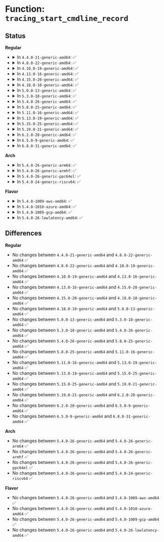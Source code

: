 # Function: <code>tracing_start_cmdline_record</code>

## Status
<b>Regular</b>
<ul>
<li>
<details>
<summary>In <code>4.4.0-21-generic-amd64</code>: ✅</summary>

```c
void tracing_start_cmdline_record()
```

```json
{
  "name": "tracing_start_cmdline_record",
  "collision_type": "Unique Global",
  "inline_type": "No",
  "funcs": [
    {
      "addr": 18446744071580247616,
      "name": "tracing_start_cmdline_record",
      "external": true,
      "loc": "kernel/trace/trace_sched_switch.c:94",
      "file": "kernel/trace/trace_sched_switch.c",
      "inline": "seen, unknown",
      "caller_inline": [],
      "caller_func": [
        "kernel/trace/trace.c:trace_printk_start_comm",
        "kernel/trace/trace.c:set_tracer_flag",
        "kernel/trace/trace_functions.c:function_trace_init",
        "kernel/trace/trace_functions_graph.c:graph_trace_init",
        "kernel/trace/trace_events.c:__ftrace_event_enable_disable",
        "kernel/trace/trace_events.c:trace_event_enable_cmd_record"
      ]
    }
  ],
  "symbols": [
    {
      "addr": 18446744071580247616,
      "name": "tracing_start_cmdline_record",
      "section": ".text",
      "bind": "STB_GLOBAL",
      "size": 214
    }
  ]
}
```
</details>
</li>
<li>
<details>
<summary>In <code>4.8.0-22-generic-amd64</code>: ✅</summary>

```c
void tracing_start_cmdline_record()
```

```json
{
  "name": "tracing_start_cmdline_record",
  "collision_type": "Unique Global",
  "inline_type": "No",
  "funcs": [
    {
      "addr": 18446744071580290736,
      "name": "tracing_start_cmdline_record",
      "external": true,
      "loc": "kernel/trace/trace_sched_switch.c:94",
      "file": "kernel/trace/trace_sched_switch.c",
      "inline": "seen, unknown",
      "caller_inline": [],
      "caller_func": [
        "kernel/trace/trace.c:set_tracer_flag",
        "kernel/trace/trace.c:trace_printk_start_comm",
        "kernel/trace/trace_functions.c:function_trace_init",
        "kernel/trace/trace_functions_graph.c:graph_trace_init",
        "kernel/trace/trace_events.c:__ftrace_event_enable_disable",
        "kernel/trace/trace_events.c:trace_event_enable_cmd_record"
      ]
    }
  ],
  "symbols": [
    {
      "addr": 18446744071580290736,
      "name": "tracing_start_cmdline_record",
      "section": ".text",
      "bind": "STB_GLOBAL",
      "size": 214
    }
  ]
}
```
</details>
</li>
<li>
<details>
<summary>In <code>4.10.0-19-generic-amd64</code>: ✅</summary>

```c
void tracing_start_cmdline_record()
```

```json
{
  "name": "tracing_start_cmdline_record",
  "collision_type": "Unique Global",
  "inline_type": "No",
  "funcs": [
    {
      "addr": 18446744071580334352,
      "name": "tracing_start_cmdline_record",
      "external": true,
      "loc": "kernel/trace/trace_sched_switch.c:94",
      "file": "kernel/trace/trace_sched_switch.c",
      "inline": "seen, unknown",
      "caller_inline": [],
      "caller_func": [
        "kernel/trace/trace.c:set_tracer_flag",
        "kernel/trace/trace.c:trace_printk_start_comm",
        "kernel/trace/trace_functions.c:function_trace_init",
        "kernel/trace/trace_functions_graph.c:graph_trace_init",
        "kernel/trace/trace_events.c:__ftrace_event_enable_disable",
        "kernel/trace/trace_events.c:trace_event_enable_cmd_record"
      ]
    }
  ],
  "symbols": [
    {
      "addr": 18446744071580334352,
      "name": "tracing_start_cmdline_record",
      "section": ".text",
      "bind": "STB_GLOBAL",
      "size": 214
    }
  ]
}
```
</details>
</li>
<li>
<details>
<summary>In <code>4.13.0-16-generic-amd64</code>: ✅</summary>

```c
void tracing_start_cmdline_record()
```

```json
{
  "name": "tracing_start_cmdline_record",
  "collision_type": "Unique Global",
  "inline_type": "No",
  "funcs": [
    {
      "addr": 18446744071580347120,
      "name": "tracing_start_cmdline_record",
      "external": true,
      "loc": "kernel/trace/trace_sched_switch.c:128",
      "file": "kernel/trace/trace_sched_switch.c",
      "inline": "seen, unknown",
      "caller_inline": [],
      "caller_func": [
        "kernel/trace/trace.c:set_tracer_flag",
        "kernel/trace/trace.c:trace_printk_start_comm",
        "kernel/trace/trace_functions.c:function_trace_init",
        "kernel/trace/trace_functions_graph.c:graph_trace_init",
        "kernel/trace/trace_events.c:__ftrace_event_enable_disable",
        "kernel/trace/trace_events.c:trace_event_enable_cmd_record"
      ]
    }
  ],
  "symbols": [
    {
      "addr": 18446744071580347120,
      "name": "tracing_start_cmdline_record",
      "section": ".text",
      "bind": "STB_GLOBAL",
      "size": 16
    }
  ]
}
```
</details>
</li>
<li>
<details>
<summary>In <code>4.15.0-20-generic-amd64</code>: ✅</summary>

```c
void tracing_start_cmdline_record()
```

```json
{
  "name": "tracing_start_cmdline_record",
  "collision_type": "Unique Global",
  "inline_type": "No",
  "funcs": [
    {
      "addr": 18446744071580400608,
      "name": "tracing_start_cmdline_record",
      "external": true,
      "loc": "kernel/trace/trace_sched_switch.c:129",
      "file": "kernel/trace/trace_sched_switch.c",
      "inline": "seen, unknown",
      "caller_inline": [],
      "caller_func": [
        "kernel/trace/trace.c:set_tracer_flag",
        "kernel/trace/trace.c:trace_printk_start_comm",
        "kernel/trace/trace_functions.c:function_trace_init",
        "kernel/trace/trace_functions_graph.c:graph_trace_init",
        "kernel/trace/trace_events.c:__ftrace_event_enable_disable",
        "kernel/trace/trace_events.c:trace_event_enable_cmd_record"
      ]
    }
  ],
  "symbols": [
    {
      "addr": 18446744071580400608,
      "name": "tracing_start_cmdline_record",
      "section": ".text",
      "bind": "STB_GLOBAL",
      "size": 16
    }
  ]
}
```
</details>
</li>
<li>
<details>
<summary>In <code>4.18.0-10-generic-amd64</code>: ✅</summary>

```c
void tracing_start_cmdline_record()
```

```json
{
  "name": "tracing_start_cmdline_record",
  "collision_type": "Unique Global",
  "inline_type": "No",
  "funcs": [
    {
      "addr": 18446744071580462288,
      "name": "tracing_start_cmdline_record",
      "external": true,
      "loc": "kernel/trace/trace_sched_switch.c:129",
      "file": "kernel/trace/trace_sched_switch.c",
      "inline": "seen, unknown",
      "caller_inline": [],
      "caller_func": [
        "kernel/trace/trace.c:set_tracer_flag",
        "kernel/trace/trace.c:trace_printk_start_comm",
        "kernel/trace/trace_functions.c:function_trace_init",
        "kernel/trace/trace_functions_graph.c:graph_trace_init",
        "kernel/trace/trace_events.c:__ftrace_event_enable_disable",
        "kernel/trace/trace_events.c:trace_event_enable_cmd_record"
      ]
    }
  ],
  "symbols": [
    {
      "addr": 18446744071580462288,
      "name": "tracing_start_cmdline_record",
      "section": ".text",
      "bind": "STB_GLOBAL",
      "size": 16
    }
  ]
}
```
</details>
</li>
<li>
<details>
<summary>In <code>5.0.0-13-generic-amd64</code>: ✅</summary>

```c
void tracing_start_cmdline_record()
```

```json
{
  "name": "tracing_start_cmdline_record",
  "collision_type": "Unique Global",
  "inline_type": "No",
  "funcs": [
    {
      "addr": 18446744071580517936,
      "name": "tracing_start_cmdline_record",
      "external": true,
      "loc": "kernel/trace/trace_sched_switch.c:129",
      "file": "kernel/trace/trace_sched_switch.c",
      "inline": "seen, unknown",
      "caller_inline": [],
      "caller_func": [
        "kernel/trace/trace.c:set_tracer_flag",
        "kernel/trace/trace.c:trace_printk_start_comm",
        "kernel/trace/trace_functions.c:function_trace_init",
        "kernel/trace/trace_functions_graph.c:graph_trace_init",
        "kernel/trace/trace_events.c:__ftrace_event_enable_disable",
        "kernel/trace/trace_events.c:trace_event_enable_cmd_record"
      ]
    }
  ],
  "symbols": [
    {
      "addr": 18446744071580517936,
      "name": "tracing_start_cmdline_record",
      "section": ".text",
      "bind": "STB_GLOBAL",
      "size": 16
    }
  ]
}
```
</details>
</li>
<li>
<details>
<summary>In <code>5.3.0-18-generic-amd64</code>: ✅</summary>

```c
void tracing_start_cmdline_record()
```

```json
{
  "name": "tracing_start_cmdline_record",
  "collision_type": "Unique Global",
  "inline_type": "No",
  "funcs": [
    {
      "addr": 18446744071580574144,
      "name": "tracing_start_cmdline_record",
      "external": true,
      "loc": "kernel/trace/trace_sched_switch.c:129",
      "file": "kernel/trace/trace_sched_switch.c",
      "inline": "seen, unknown",
      "caller_inline": [],
      "caller_func": [
        "kernel/trace/trace.c:set_tracer_flag",
        "kernel/trace/trace.c:trace_printk_start_comm",
        "kernel/trace/trace_functions.c:function_trace_init",
        "kernel/trace/trace_functions_graph.c:graph_trace_init",
        "kernel/trace/trace_events.c:__ftrace_event_enable_disable",
        "kernel/trace/trace_events.c:trace_event_enable_cmd_record"
      ]
    }
  ],
  "symbols": [
    {
      "addr": 18446744071580574144,
      "name": "tracing_start_cmdline_record",
      "section": ".text",
      "bind": "STB_GLOBAL",
      "size": 16
    }
  ]
}
```
</details>
</li>
<li>
<details>
<summary>In <code>5.4.0-26-generic-amd64</code>: ✅</summary>

```c
void tracing_start_cmdline_record()
```

```json
{
  "name": "tracing_start_cmdline_record",
  "collision_type": "Unique Global",
  "inline_type": "No",
  "funcs": [
    {
      "addr": 18446744071580621232,
      "name": "tracing_start_cmdline_record",
      "external": true,
      "loc": "kernel/trace/trace_sched_switch.c:131",
      "file": "kernel/trace/trace_sched_switch.c",
      "inline": "seen, unknown",
      "caller_inline": [],
      "caller_func": [
        "kernel/trace/trace.c:set_tracer_flag",
        "kernel/trace/trace.c:trace_printk_start_comm",
        "kernel/trace/trace_functions.c:function_trace_init",
        "kernel/trace/trace_functions_graph.c:graph_trace_init",
        "kernel/trace/trace_events.c:__ftrace_event_enable_disable",
        "kernel/trace/trace_events.c:trace_event_enable_cmd_record"
      ]
    }
  ],
  "symbols": [
    {
      "addr": 18446744071580621232,
      "name": "tracing_start_cmdline_record",
      "section": ".text",
      "bind": "STB_GLOBAL",
      "size": 16
    }
  ]
}
```
</details>
</li>
<li>
<details>
<summary>In <code>5.8.0-25-generic-amd64</code>: ✅</summary>

```c
void tracing_start_cmdline_record()
```

```json
{
  "name": "tracing_start_cmdline_record",
  "collision_type": "Unique Global",
  "inline_type": "No",
  "funcs": [
    {
      "addr": 18446744071580720160,
      "name": "tracing_start_cmdline_record",
      "external": true,
      "loc": "kernel/trace/trace_sched_switch.c:131",
      "file": "kernel/trace/trace_sched_switch.c",
      "inline": "seen, unknown",
      "caller_inline": [],
      "caller_func": [
        "kernel/trace/trace.c:set_tracer_flag",
        "kernel/trace/trace.c:trace_printk_start_comm",
        "kernel/trace/trace_functions.c:function_trace_init",
        "kernel/trace/trace_functions_graph.c:graph_trace_update_thresh",
        "kernel/trace/trace_events.c:__ftrace_event_enable_disable",
        "kernel/trace/trace_events.c:trace_event_enable_cmd_record"
      ]
    }
  ],
  "symbols": [
    {
      "addr": 18446744071580720160,
      "name": "tracing_start_cmdline_record",
      "section": ".text",
      "bind": "STB_GLOBAL",
      "size": 16
    }
  ]
}
```
</details>
</li>
<li>
<details>
<summary>In <code>5.11.0-16-generic-amd64</code>: ✅</summary>

```c
void tracing_start_cmdline_record()
```

```json
{
  "name": "tracing_start_cmdline_record",
  "collision_type": "Unique Global",
  "inline_type": "No",
  "funcs": [
    {
      "addr": 18446744071580709600,
      "name": "tracing_start_cmdline_record",
      "external": true,
      "loc": "kernel/trace/trace_sched_switch.c:131",
      "file": "kernel/trace/trace_sched_switch.c",
      "inline": "seen, unknown",
      "caller_inline": [],
      "caller_func": [
        "kernel/trace/trace.c:set_tracer_flag",
        "kernel/trace/trace.c:trace_printk_start_comm",
        "kernel/trace/trace_functions.c:function_trace_init",
        "kernel/trace/trace_functions_graph.c:graph_trace_update_thresh",
        "kernel/trace/trace_events.c:__ftrace_event_enable_disable",
        "kernel/trace/trace_events.c:trace_event_enable_cmd_record"
      ]
    }
  ],
  "symbols": [
    {
      "addr": 18446744071580709600,
      "name": "tracing_start_cmdline_record",
      "section": ".text",
      "bind": "STB_GLOBAL",
      "size": 16
    }
  ]
}
```
</details>
</li>
<li>
<details>
<summary>In <code>5.13.0-19-generic-amd64</code>: ✅</summary>

```c
void tracing_start_cmdline_record()
```

```json
{
  "name": "tracing_start_cmdline_record",
  "collision_type": "Unique Global",
  "inline_type": "No",
  "funcs": [
    {
      "addr": 18446744071580713984,
      "name": "tracing_start_cmdline_record",
      "external": true,
      "loc": "kernel/trace/trace_sched_switch.c:131",
      "file": "kernel/trace/trace_sched_switch.c",
      "inline": "seen, unknown",
      "caller_inline": [],
      "caller_func": [
        "kernel/trace/trace.c:set_tracer_flag",
        "kernel/trace/trace.c:trace_printk_start_comm",
        "kernel/trace/trace_functions.c:function_trace_init",
        "kernel/trace/trace_functions_graph.c:graph_trace_update_thresh",
        "kernel/trace/trace_events.c:__ftrace_event_enable_disable",
        "kernel/trace/trace_events.c:trace_event_enable_cmd_record"
      ]
    }
  ],
  "symbols": [
    {
      "addr": 18446744071580713984,
      "name": "tracing_start_cmdline_record",
      "section": ".text",
      "bind": "STB_GLOBAL",
      "size": 16
    }
  ]
}
```
</details>
</li>
<li>
<details>
<summary>In <code>5.15.0-25-generic-amd64</code>: ✅</summary>

```c
void tracing_start_cmdline_record()
```

```json
{
  "name": "tracing_start_cmdline_record",
  "collision_type": "Unique Global",
  "inline_type": "No",
  "funcs": [
    {
      "addr": 18446744071580892624,
      "name": "tracing_start_cmdline_record",
      "external": true,
      "loc": "kernel/trace/trace_sched_switch.c:131",
      "file": "kernel/trace/trace_sched_switch.c",
      "inline": "seen, unknown",
      "caller_inline": [],
      "caller_func": [
        "kernel/trace/trace.c:set_tracer_flag",
        "kernel/trace/trace.c:trace_printk_start_comm",
        "kernel/trace/trace_functions.c:function_trace_init",
        "kernel/trace/trace_functions_graph.c:graph_trace_update_thresh",
        "kernel/trace/trace_events.c:__ftrace_event_enable_disable",
        "kernel/trace/trace_events.c:trace_event_enable_cmd_record"
      ]
    }
  ],
  "symbols": [
    {
      "addr": 18446744071580892624,
      "name": "tracing_start_cmdline_record",
      "section": ".text",
      "bind": "STB_GLOBAL",
      "size": 16
    }
  ]
}
```
</details>
</li>
<li>
<details>
<summary>In <code>5.19.0-21-generic-amd64</code>: ✅</summary>

```c
void tracing_start_cmdline_record()
```

```json
{
  "name": "tracing_start_cmdline_record",
  "collision_type": "Unique Global",
  "inline_type": "No",
  "funcs": [
    {
      "addr": 18446744071581128064,
      "name": "tracing_start_cmdline_record",
      "external": true,
      "loc": "kernel/trace/trace_sched_switch.c:132",
      "file": "kernel/trace/trace_sched_switch.c",
      "inline": "seen, unknown",
      "caller_inline": [],
      "caller_func": [
        "kernel/trace/trace.c:set_tracer_flag",
        "kernel/trace/trace.c:trace_printk_start_comm",
        "kernel/trace/trace_functions.c:function_trace_init",
        "kernel/trace/trace_functions_graph.c:graph_trace_update_thresh",
        "kernel/trace/trace_events.c:__ftrace_event_enable_disable",
        "kernel/trace/trace_events.c:trace_event_enable_cmd_record"
      ]
    }
  ],
  "symbols": [
    {
      "addr": 18446744071581128064,
      "name": "tracing_start_cmdline_record",
      "section": ".text",
      "bind": "STB_GLOBAL",
      "size": 22
    }
  ]
}
```
</details>
</li>
<li>
<details>
<summary>In <code>6.2.0-20-generic-amd64</code>: ✅</summary>

```c
void tracing_start_cmdline_record()
```

```json
{
  "name": "tracing_start_cmdline_record",
  "collision_type": "Unique Global",
  "inline_type": "No",
  "funcs": [
    {
      "addr": 18446744071581438688,
      "name": "tracing_start_cmdline_record",
      "external": true,
      "loc": "kernel/trace/trace_sched_switch.c:132",
      "file": "kernel/trace/trace_sched_switch.c",
      "inline": "seen, unknown",
      "caller_inline": [],
      "caller_func": [
        "kernel/trace/trace.c:set_tracer_flag",
        "kernel/trace/trace.c:trace_printk_start_comm",
        "kernel/trace/trace_functions.c:function_trace_init",
        "kernel/trace/trace_functions_graph.c:graph_trace_update_thresh",
        "kernel/trace/trace_events.c:__ftrace_event_enable_disable",
        "kernel/trace/trace_events.c:trace_event_enable_cmd_record"
      ]
    }
  ],
  "symbols": [
    {
      "addr": 18446744071581438688,
      "name": "tracing_start_cmdline_record",
      "section": ".text",
      "bind": "STB_GLOBAL",
      "size": 22
    }
  ]
}
```
</details>
</li>
<li>
<details>
<summary>In <code>6.5.0-9-generic-amd64</code>: ✅</summary>

```c
void tracing_start_cmdline_record()
```

```json
{
  "name": "tracing_start_cmdline_record",
  "collision_type": "Unique Global",
  "inline_type": "No",
  "funcs": [
    {
      "addr": 18446744071581535520,
      "name": "tracing_start_cmdline_record",
      "external": true,
      "loc": "kernel/trace/trace_sched_switch.c:132",
      "file": "kernel/trace/trace_sched_switch.c",
      "inline": "seen, unknown",
      "caller_inline": [],
      "caller_func": [
        "kernel/trace/trace.c:set_tracer_flag",
        "kernel/trace/trace.c:trace_printk_start_comm",
        "kernel/trace/trace_functions.c:function_trace_init",
        "kernel/trace/trace_functions_graph.c:graph_trace_update_thresh",
        "kernel/trace/trace_events.c:__ftrace_event_enable_disable",
        "kernel/trace/trace_events.c:trace_event_enable_cmd_record"
      ]
    }
  ],
  "symbols": [
    {
      "addr": 18446744071581535520,
      "name": "tracing_start_cmdline_record",
      "section": ".text",
      "bind": "STB_GLOBAL",
      "size": 22
    }
  ]
}
```
</details>
</li>
<li>
<details>
<summary>In <code>6.8.0-31-generic-amd64</code>: ✅</summary>

```c
void tracing_start_cmdline_record()
```

```json
{
  "name": "tracing_start_cmdline_record",
  "collision_type": "Unique Global",
  "inline_type": "No",
  "funcs": [
    {
      "addr": 18446744071581647664,
      "name": "tracing_start_cmdline_record",
      "external": true,
      "loc": "kernel/trace/trace_sched_switch.c:132",
      "file": "kernel/trace/trace_sched_switch.c",
      "inline": "seen, unknown",
      "caller_inline": [],
      "caller_func": [
        "kernel/trace/trace.c:set_tracer_flag",
        "kernel/trace/trace.c:trace_printk_start_comm",
        "kernel/trace/trace_functions.c:function_trace_init",
        "kernel/trace/trace_functions_graph.c:graph_trace_update_thresh",
        "kernel/trace/trace_events.c:__ftrace_event_enable_disable",
        "kernel/trace/trace_events.c:trace_event_enable_cmd_record"
      ]
    }
  ],
  "symbols": [
    {
      "addr": 18446744071581647664,
      "name": "tracing_start_cmdline_record",
      "section": ".text",
      "bind": "STB_GLOBAL",
      "size": 22
    }
  ]
}
```
</details>
</li>
</ul>
<b>Arch</b>
<ul>
<li>
<details>
<summary>In <code>5.4.0-26-generic-arm64</code>: ✅</summary>

```c
void tracing_start_cmdline_record()
```

```json
{
  "name": "tracing_start_cmdline_record",
  "collision_type": "Unique Global",
  "inline_type": "No",
  "funcs": [
    {
      "addr": 18446603336491923368,
      "name": "tracing_start_cmdline_record",
      "external": true,
      "loc": "kernel/trace/trace_sched_switch.c:131",
      "file": "kernel/trace/trace_sched_switch.c",
      "inline": "seen, unknown",
      "caller_inline": [],
      "caller_func": [
        "kernel/trace/trace.c:set_tracer_flag",
        "kernel/trace/trace.c:trace_printk_start_comm",
        "kernel/trace/trace_functions.c:function_trace_init",
        "kernel/trace/trace_functions_graph.c:graph_trace_init",
        "kernel/trace/trace_events.c:__ftrace_event_enable_disable",
        "kernel/trace/trace_events.c:trace_event_enable_cmd_record"
      ]
    }
  ],
  "symbols": [
    {
      "addr": 18446603336491923368,
      "name": "tracing_start_cmdline_record",
      "section": ".text",
      "bind": "STB_GLOBAL",
      "size": 24
    }
  ]
}
```
</details>
</li>
<li>
<details>
<summary>In <code>5.4.0-26-generic-armhf</code>: ✅</summary>

```c
void tracing_start_cmdline_record()
```

```json
{
  "name": "tracing_start_cmdline_record",
  "collision_type": "Unique Global",
  "inline_type": "No",
  "funcs": [
    {
      "addr": 3225859136,
      "name": "tracing_start_cmdline_record",
      "external": true,
      "loc": "kernel/trace/trace_sched_switch.c:131",
      "file": "kernel/trace/trace_sched_switch.c",
      "inline": "seen, unknown",
      "caller_inline": [],
      "caller_func": [
        "kernel/trace/trace.c:set_tracer_flag",
        "kernel/trace/trace.c:trace_printk_start_comm",
        "kernel/trace/trace_functions.c:function_trace_init",
        "kernel/trace/trace_functions_graph.c:graph_trace_init",
        "kernel/trace/trace_events.c:__ftrace_event_enable_disable",
        "kernel/trace/trace_events.c:trace_event_enable_cmd_record"
      ]
    }
  ],
  "symbols": [
    {
      "addr": 3225859136,
      "name": "tracing_start_cmdline_record",
      "section": ".text",
      "bind": "STB_GLOBAL",
      "size": 24
    }
  ]
}
```
</details>
</li>
<li>
<details>
<summary>In <code>5.4.0-26-generic-ppc64el</code>: ✅</summary>

```c
void tracing_start_cmdline_record()
```

```json
{
  "name": "tracing_start_cmdline_record",
  "collision_type": "Unique Global",
  "inline_type": "No",
  "funcs": [
    {
      "addr": 13835058055285019120,
      "name": "tracing_start_cmdline_record",
      "external": true,
      "loc": "kernel/trace/trace_sched_switch.c:131",
      "file": "kernel/trace/trace_sched_switch.c",
      "inline": "seen, unknown",
      "caller_inline": [],
      "caller_func": [
        "kernel/trace/trace.c:set_tracer_flag",
        "kernel/trace/trace.c:trace_printk_start_comm",
        "kernel/trace/trace_functions.c:function_trace_init",
        "kernel/trace/trace_functions_graph.c:graph_trace_init",
        "kernel/trace/trace_events.c:__ftrace_event_enable_disable",
        "kernel/trace/trace_events.c:trace_event_enable_cmd_record"
      ]
    }
  ],
  "symbols": [
    {
      "addr": 13835058055285019120,
      "name": "tracing_start_cmdline_record",
      "section": ".text",
      "bind": "STB_GLOBAL",
      "size": 16
    }
  ]
}
```
</details>
</li>
<li>
<details>
<summary>In <code>5.4.0-24-generic-riscv64</code>: ✅</summary>

```c
void tracing_start_cmdline_record()
```

```json
{
  "name": "tracing_start_cmdline_record",
  "collision_type": "Unique Global",
  "inline_type": "No",
  "funcs": [
    {
      "addr": 18446743936272201706,
      "name": "tracing_start_cmdline_record",
      "external": true,
      "loc": "kernel/trace/trace_sched_switch.c:131",
      "file": "kernel/trace/trace_sched_switch.c",
      "inline": "seen, unknown",
      "caller_inline": [],
      "caller_func": [
        "kernel/trace/trace.c:set_tracer_flag",
        "kernel/trace/trace.c:trace_printk_start_comm",
        "kernel/trace/trace_functions.c:function_trace_init",
        "kernel/trace/trace_functions_graph.c:graph_trace_init",
        "kernel/trace/trace_events.c:__ftrace_event_enable_disable",
        "kernel/trace/trace_events.c:trace_event_enable_cmd_record"
      ]
    }
  ],
  "symbols": [
    {
      "addr": 18446743936272201706,
      "name": "tracing_start_cmdline_record",
      "section": ".text",
      "bind": "STB_GLOBAL",
      "size": 26
    }
  ]
}
```
</details>
</li>
</ul>
<b>Flavor</b>
<ul>
<li>
<details>
<summary>In <code>5.4.0-1009-aws-amd64</code>: ✅</summary>

```c
void tracing_start_cmdline_record()
```

```json
{
  "name": "tracing_start_cmdline_record",
  "collision_type": "Unique Global",
  "inline_type": "No",
  "funcs": [
    {
      "addr": 18446744071580590032,
      "name": "tracing_start_cmdline_record",
      "external": true,
      "loc": "kernel/trace/trace_sched_switch.c:131",
      "file": "kernel/trace/trace_sched_switch.c",
      "inline": "seen, unknown",
      "caller_inline": [],
      "caller_func": [
        "kernel/trace/trace.c:set_tracer_flag",
        "kernel/trace/trace.c:trace_printk_start_comm",
        "kernel/trace/trace_functions.c:function_trace_init",
        "kernel/trace/trace_functions_graph.c:graph_trace_init",
        "kernel/trace/trace_events.c:__ftrace_event_enable_disable",
        "kernel/trace/trace_events.c:trace_event_enable_cmd_record"
      ]
    }
  ],
  "symbols": [
    {
      "addr": 18446744071580590032,
      "name": "tracing_start_cmdline_record",
      "section": ".text",
      "bind": "STB_GLOBAL",
      "size": 16
    }
  ]
}
```
</details>
</li>
<li>
<details>
<summary>In <code>5.4.0-1010-azure-amd64</code>: ✅</summary>

```c
void tracing_start_cmdline_record()
```

```json
{
  "name": "tracing_start_cmdline_record",
  "collision_type": "Unique Global",
  "inline_type": "No",
  "funcs": [
    {
      "addr": 18446744071580536656,
      "name": "tracing_start_cmdline_record",
      "external": true,
      "loc": "kernel/trace/trace_sched_switch.c:131",
      "file": "kernel/trace/trace_sched_switch.c",
      "inline": "seen, unknown",
      "caller_inline": [],
      "caller_func": [
        "kernel/trace/trace.c:set_tracer_flag",
        "kernel/trace/trace.c:trace_printk_start_comm",
        "kernel/trace/trace_functions.c:function_trace_init",
        "kernel/trace/trace_functions_graph.c:graph_trace_init",
        "kernel/trace/trace_events.c:__ftrace_event_enable_disable",
        "kernel/trace/trace_events.c:trace_event_enable_cmd_record"
      ]
    }
  ],
  "symbols": [
    {
      "addr": 18446744071580536656,
      "name": "tracing_start_cmdline_record",
      "section": ".text",
      "bind": "STB_GLOBAL",
      "size": 16
    }
  ]
}
```
</details>
</li>
<li>
<details>
<summary>In <code>5.4.0-1009-gcp-amd64</code>: ✅</summary>

```c
void tracing_start_cmdline_record()
```

```json
{
  "name": "tracing_start_cmdline_record",
  "collision_type": "Unique Global",
  "inline_type": "No",
  "funcs": [
    {
      "addr": 18446744071580581280,
      "name": "tracing_start_cmdline_record",
      "external": true,
      "loc": "kernel/trace/trace_sched_switch.c:131",
      "file": "kernel/trace/trace_sched_switch.c",
      "inline": "seen, unknown",
      "caller_inline": [],
      "caller_func": [
        "kernel/trace/trace.c:set_tracer_flag",
        "kernel/trace/trace.c:trace_printk_start_comm",
        "kernel/trace/trace_functions.c:function_trace_init",
        "kernel/trace/trace_functions_graph.c:graph_trace_init",
        "kernel/trace/trace_events.c:__ftrace_event_enable_disable",
        "kernel/trace/trace_events.c:trace_event_enable_cmd_record"
      ]
    }
  ],
  "symbols": [
    {
      "addr": 18446744071580581280,
      "name": "tracing_start_cmdline_record",
      "section": ".text",
      "bind": "STB_GLOBAL",
      "size": 16
    }
  ]
}
```
</details>
</li>
<li>
<details>
<summary>In <code>5.4.0-26-lowlatency-amd64</code>: ✅</summary>

```c
void tracing_start_cmdline_record()
```

```json
{
  "name": "tracing_start_cmdline_record",
  "collision_type": "Unique Global",
  "inline_type": "No",
  "funcs": [
    {
      "addr": 18446744071580638016,
      "name": "tracing_start_cmdline_record",
      "external": true,
      "loc": "kernel/trace/trace_sched_switch.c:131",
      "file": "kernel/trace/trace_sched_switch.c",
      "inline": "seen, unknown",
      "caller_inline": [],
      "caller_func": [
        "kernel/trace/trace.c:set_tracer_flag",
        "kernel/trace/trace.c:trace_printk_start_comm",
        "kernel/trace/trace_functions.c:function_trace_init",
        "kernel/trace/trace_functions_graph.c:graph_trace_init",
        "kernel/trace/trace_events.c:__ftrace_event_enable_disable",
        "kernel/trace/trace_events.c:trace_event_enable_cmd_record"
      ]
    }
  ],
  "symbols": [
    {
      "addr": 18446744071580638016,
      "name": "tracing_start_cmdline_record",
      "section": ".text",
      "bind": "STB_GLOBAL",
      "size": 16
    }
  ]
}
```
</details>
</li>
</ul>

## Differences
<b>Regular</b>
<ul>
<li>
No changes between <code>4.4.0-21-generic-amd64</code> and <code>4.8.0-22-generic-amd64</code> ✅
</li>
<li>
No changes between <code>4.8.0-22-generic-amd64</code> and <code>4.10.0-19-generic-amd64</code> ✅
</li>
<li>
No changes between <code>4.10.0-19-generic-amd64</code> and <code>4.13.0-16-generic-amd64</code> ✅
</li>
<li>
No changes between <code>4.13.0-16-generic-amd64</code> and <code>4.15.0-20-generic-amd64</code> ✅
</li>
<li>
No changes between <code>4.15.0-20-generic-amd64</code> and <code>4.18.0-10-generic-amd64</code> ✅
</li>
<li>
No changes between <code>4.18.0-10-generic-amd64</code> and <code>5.0.0-13-generic-amd64</code> ✅
</li>
<li>
No changes between <code>5.0.0-13-generic-amd64</code> and <code>5.3.0-18-generic-amd64</code> ✅
</li>
<li>
No changes between <code>5.3.0-18-generic-amd64</code> and <code>5.4.0-26-generic-amd64</code> ✅
</li>
<li>
No changes between <code>5.4.0-26-generic-amd64</code> and <code>5.8.0-25-generic-amd64</code> ✅
</li>
<li>
No changes between <code>5.8.0-25-generic-amd64</code> and <code>5.11.0-16-generic-amd64</code> ✅
</li>
<li>
No changes between <code>5.11.0-16-generic-amd64</code> and <code>5.13.0-19-generic-amd64</code> ✅
</li>
<li>
No changes between <code>5.13.0-19-generic-amd64</code> and <code>5.15.0-25-generic-amd64</code> ✅
</li>
<li>
No changes between <code>5.15.0-25-generic-amd64</code> and <code>5.19.0-21-generic-amd64</code> ✅
</li>
<li>
No changes between <code>5.19.0-21-generic-amd64</code> and <code>6.2.0-20-generic-amd64</code> ✅
</li>
<li>
No changes between <code>6.2.0-20-generic-amd64</code> and <code>6.5.0-9-generic-amd64</code> ✅
</li>
<li>
No changes between <code>6.5.0-9-generic-amd64</code> and <code>6.8.0-31-generic-amd64</code> ✅
</li>
</ul>
<b>Arch</b>
<ul>
<li>
No changes between <code>5.4.0-26-generic-amd64</code> and <code>5.4.0-26-generic-arm64</code> ✅
</li>
<li>
No changes between <code>5.4.0-26-generic-amd64</code> and <code>5.4.0-26-generic-armhf</code> ✅
</li>
<li>
No changes between <code>5.4.0-26-generic-amd64</code> and <code>5.4.0-26-generic-ppc64el</code> ✅
</li>
<li>
No changes between <code>5.4.0-26-generic-amd64</code> and <code>5.4.0-24-generic-riscv64</code> ✅
</li>
</ul>
<b>Flavor</b>
<ul>
<li>
No changes between <code>5.4.0-26-generic-amd64</code> and <code>5.4.0-1009-aws-amd64</code> ✅
</li>
<li>
No changes between <code>5.4.0-26-generic-amd64</code> and <code>5.4.0-1010-azure-amd64</code> ✅
</li>
<li>
No changes between <code>5.4.0-26-generic-amd64</code> and <code>5.4.0-1009-gcp-amd64</code> ✅
</li>
<li>
No changes between <code>5.4.0-26-generic-amd64</code> and <code>5.4.0-26-lowlatency-amd64</code> ✅
</li>
</ul>
